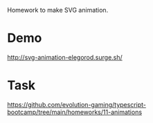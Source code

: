 Homework to make SVG animation.

# Demo
http://svg-animation-elegorod.surge.sh/

# Task
https://github.com/evolution-gaming/typescript-bootcamp/tree/main/homeworks/11-animations
